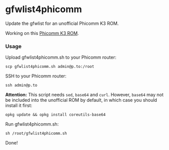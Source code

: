 # gfwlist4phicomm
Update the gfwlist for an unofficial Phicomm K3 ROM.

Working on this [Phicomm K3 ROM](http://www.right.com.cn/forum/thread-259012-1-1.html).
### Usage

Upload gfwlist4phicomm.sh to your Phicomm router:

```
scp gfwlist4phicomm.sh admin@p.to:/root
```

SSH to your Phicomm router:

```
ssh admin@p.to
```

**Attention:** This script needs `sed`, `base64` and `curl`. However, `base64` may not be included into the unofficial ROM by default, in which case you should install it first:

```
opkg update && opkg install coreutils-base64
```

Run gfwlist4phicomm.sh:

```
sh /root/gfwlist4phicomm.sh
```

Done!
